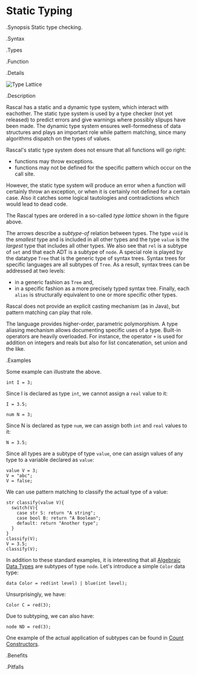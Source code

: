 # Static Typing

.Synopsis
Static type checking.

.Syntax

.Types

.Function

.Details


![Type Lattice]((type-lattice.png))

.Description

Rascal has a static and a dynamic type system, which interact with eachother. The static type system is used by a type checker (not yet released) to predict errors and give warnings where possibly slipups have been made. The dynamic type system ensures well-formedness of data structures and plays an important role while pattern matching, since many algorithms dispatch on the types of values.

Rascal's static type system does not ensure that all functions will go right:
   * functions may throw exceptions.
   * functions may not be defined for the specific pattern which occur on the call site.

However, the static type system will produce an error when a function will certainly throw an exception, or when it is certainly not defined for a certain case. Also it catches some logical tautologies and contradictions which would lead to dead code.

The Rascal types are ordered in a so-called _type lattice_ shown in the figure above.

The arrows describe a _subtype-of_ relation between types. The type `void` is the _smallest_ type and 
is included in all other types and the type `value` is the _largest_ type that includes all other types. 
We also see that `rel` is a subtype of `set` and that each ADT is a subtype of `node`. 
A special role is played by the datatype `Tree` that is the generic type of syntax trees. 
Syntax trees for specific languages are all subtypes of `Tree`. As a result, syntax trees can be addressed at two levels: 

*  in a generic fashion as `Tree` and,
*  in a specific fashion as a more precisely typed syntax tree. 
Finally, each `alias` is structurally equivalent to one or more specific other types.

Rascal does not provide an explicit casting mechanism (as in Java), but pattern matching can play that role.
 
The language provides higher-order, parametric polymorphism. 
A type aliasing mechanism allows documenting specific uses of a type. 
Built-in operators are heavily overloaded. 
For instance, the operator `+` is used for addition on integers and reals but also for list concatenation, 
set union and the like.

.Examples

Some example can illustrate the above.
```rascal-shell,error
int I = 3;
```
Since I is declared as type `int`, we cannot assign a `real` value to it:
```rascal-shell,continue,error
I = 3.5;
```

```rascal-shell
num N = 3;
```
Since N is declared as type `num`, we can assign both `int` and `real` values to it:
```rascal-shell,continue
N = 3.5;
```

Since all types are a subtype of type `value`, one can assign values of any type to a variable declared as `value`:
```rascal-shell
value V = 3;
V = "abc";
V = false;
```
We can use pattern matching to classify the actual type of a value:
```rascal-shell,continue
str classify(value V){
  switch(V){
    case str S: return "A string";
    case bool B: return "A Boolean";
    default: return "Another type"; 
  }
}
classify(V);
V = 3.5;
classify(V);
```

In addition to these standard examples, it is interesting that all [Algebraic Data Types]((Rascal:Declarations-AlgebraicDataType)) are subtypes of type `node`.
Let's introduce a simple `Color` data type:
```rascal-shell
data Color = red(int level) | blue(int level);
```
Unsurprisingly, we have:
```rascal-shell,continue
Color C = red(3);
```
Due to subtyping, we can also have:
```rascal-shell,continue
node ND = red(3);
```

One example of the actual application of subtypes can be found in 
[Count Constructors]((Recipes:Common-CountConstructors)).

.Benefits

.Pitfalls

